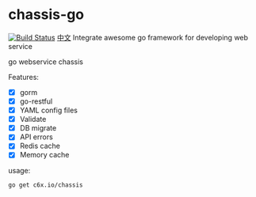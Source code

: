 # chassis-go 
[![Build Status](https://cloud.drone.io/api/badges/chassisx/chassis-go/status.svg)](https://cloud.drone.io/chassisx/chassis-go)
[中文](https://github.com/chassisx/chassis-go/blob/master/docs/README-zh_CN.md)
Integrate awesome go framework for developing web service

go webservice chassis

Features:

- [x] gorm
- [x] go-restful
- [x] YAML config files
- [x] Validate
- [x] DB migrate
- [x] API errors
- [x] Redis cache
- [x] Memory cache

usage:
```
go get c6x.io/chassis
```
